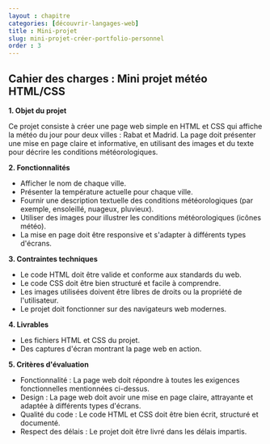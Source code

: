```yaml
---
layout : chapitre
categories: [découvrir-langages-web]
title : Mini-projet
slug: mini-projet-créer-portfolio-personnel
order : 3
---
```


## Cahier des charges : Mini projet météo HTML/CSS

**1. Objet du projet**

Ce projet consiste à créer une page web simple en HTML et CSS qui affiche la météo du jour pour deux villes : Rabat et Madrid. La page doit présenter une mise en page claire et informative, en utilisant des images et du texte pour décrire les conditions météorologiques.

**2. Fonctionnalités**

* Afficher le nom de chaque ville.
* Présenter la température actuelle pour chaque ville.
* Fournir une description textuelle des conditions météorologiques (par exemple, ensoleillé, nuageux, pluvieux).
* Utiliser des images pour illustrer les conditions météorologiques (icônes météo).
* La mise en page doit être responsive et s'adapter à différents types d'écrans.

**3. Contraintes techniques**

* Le code HTML doit être valide et conforme aux standards du web.
* Le code CSS doit être bien structuré et facile à comprendre.
* Les images utilisées doivent être libres de droits ou la propriété de l'utilisateur.
* Le projet doit fonctionner sur des navigateurs web modernes.

**4. Livrables**

* Les fichiers HTML et CSS du projet.
* Des captures d'écran montrant la page web en action.

**5. Critères d'évaluation**

* Fonctionnalité : La page web doit répondre à toutes les exigences fonctionnelles mentionnées ci-dessus.
* Design : La page web doit avoir une mise en page claire, attrayante et adaptée à différents types d'écrans.
* Qualité du code : Le code HTML et CSS doit être bien écrit, structuré et documenté.
* Respect des délais : Le projet doit être livré dans les délais impartis.

